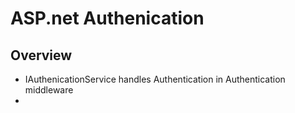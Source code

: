 # ASP.net Authenication

## Overview

- IAuthenicationService handles Authentication in Authentication middleware
-  